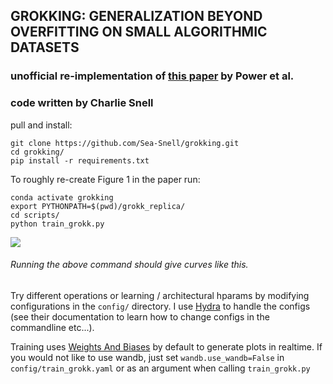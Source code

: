## GROKKING: GENERALIZATION BEYOND OVERFITTING ON SMALL ALGORITHMIC DATASETS
### unofficial re-implementation of [this paper](https://mathai-iclr.github.io/papers/papers/MATHAI_29_paper.pdf) by Power et al.
### code written by Charlie Snell

pull and install:
```
git clone https://github.com/Sea-Snell/grokking.git
cd grokking/
pip install -r requirements.txt
```

To roughly re-create Figure 1 in the paper run:

```
conda activate grokking
export PYTHONPATH=$(pwd)/grokk_replica/
cd scripts/
python train_grokk.py
```

![](grokk.png)
###### Running the above command should give curves like this.

Try different operations or learning / architectural hparams by modifying configurations in the `config/` directory. I use [Hydra](https://hydra.cc/docs/intro) to handle the configs (see their documentation to learn how to change configs in the commandline etc...).

Training uses [Weights And Biases](https://wandb.ai/home) by default to generate plots in realtime. If you would not like to use wandb, just set `wandb.use_wandb=False` in `config/train_grokk.yaml` or as an argument when calling `train_grokk.py`
